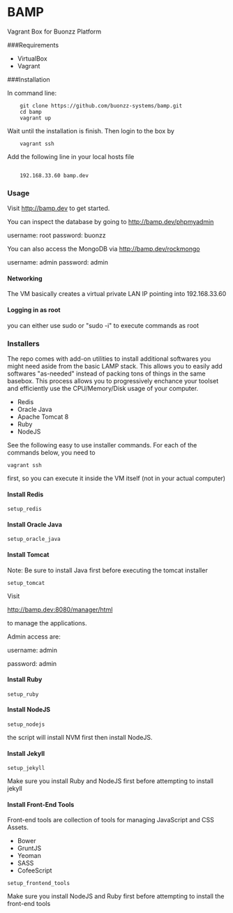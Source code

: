 BAMP
====

Vagrant Box for Buonzz Platform

###Requirements

* VirtualBox
* Vagrant

###Installation

In command line:

```
    git clone https://github.com/buonzz-systems/bamp.git
	cd bamp
	vagrant up
```

Wait until the installation is finish. Then login to the box by

```
    vagrant ssh
```

Add the following line in your local hosts  file

```

	192.168.33.60 bamp.dev
```

### Usage

Visit  http://bamp.dev to get started.



You can inspect the database by going to  http://bamp.dev/phpmyadmin

username: root
password: buonzz

You can also access the MongoDB via http://bamp.dev/rockmongo

username: admin
password: admin

#### Networking

The VM basically creates a virtual private LAN IP pointing into 192.168.33.60


#### Logging in as root

you can either use sudo or "sudo -i" to execute commands as root




### Installers

The repo comes with add-on utilities to install additional softwares you might need aside from the basic LAMP stack. This allows you to easily add softwares "as-needed" instead of packing tons of things in the same basebox. This process allows you to progressively enchance your toolset and efficiently use the CPU/Memory/Disk usage of your computer.

* Redis
* Oracle Java
* Apache Tomcat 8
* Ruby
* NodeJS


See the following easy to use installer commands. For each of the commands below, you need to 

```
vagrant ssh
```
first, so you can execute it inside the VM itself (not in your actual computer)



#### Install Redis

```
setup_redis
```

#### Install Oracle Java

```
setup_oracle_java
```

#### Install Tomcat

Note: Be sure to install Java first before executing the tomcat installer


```
setup_tomcat
```

Visit 

http://bamp.dev:8080/manager/html

to manage the applications. 

Admin access are:

username: admin

password: admin


#### Install Ruby

```
setup_ruby
```

#### Install NodeJS

```
setup_nodejs
```

the script will install NVM first then install NodeJS.

#### Install Jekyll

```
setup_jekyll
```

Make sure you install Ruby and NodeJS first before attempting to install jekyll


#### Install Front-End Tools

Front-end tools are collection of tools for managing JavaScript and CSS Assets.

* Bower
* GruntJS
* Yeoman
* SASS
* CofeeScript

```
setup_frontend_tools
```

Make sure you install  NodeJS and Ruby first before attempting to install the front-end tools




